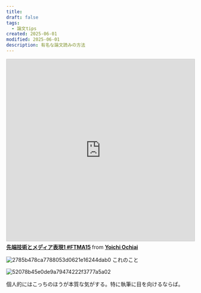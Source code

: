 ```yaml
---
title: 
draft: false
tags:
  - 論文tips
created: 2025-06-01
modified: 2025-06-01
description: 有名な論文読みの方法
---
```

<iframe src="https://www.slideshare.net/slideshow/embed_code/key/2HlTo21lsJ2N18?startSlide=1" width="597" height="486" frameborder="0" marginwidth="0" marginheight="0" scrolling="no" style="border:1px solid #CCC; border-width:1px; margin-bottom:5px;max-width: 100%;" allowfullscreen></iframe> <div style="margin-bottom:5px"><strong> <a href="https://www.slideshare.net/slideshow/1-ftma15/47697911" title="先端技術とメディア表現1 #FTMA15" target="_blank">先端技術とメディア表現1 #FTMA15</a> </strong> from <strong> <a href="https://www.slideshare.net/Ochyai" target="_blank">Yoichi Ochiai</a> </strong></div>

![2785b478ca7788053d0621e16244dab0](https://i.gyazo.com/2785b478ca7788053d0621e16244dab0.png)
これのこと

![52078b45e0de9a79474222f3777a5a02](https://i.gyazo.com/52078b45e0de9a79474222f3777a5a02.png)

個人的にはこっちのほうが本質な気がする。特に執筆に目を向けるならば。
